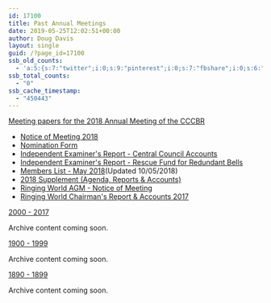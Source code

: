 ```yaml
---
id: 17100
title: Past Annual Meetings
date: 2019-05-25T12:02:51+00:00
author: Doug Davis
layout: single
guid: /?page_id=17100
ssb_old_counts:
  - 'a:5:{s:7:"twitter";i:0;s:9:"pinterest";i:0;s:7:"fbshare";i:0;s:6:"reddit";i:0;s:6:"tumblr";N;}'
ssb_total_counts:
  - "0"
ssb_cache_timestamp:
  - "450443"
---
```

[Meeting papers for the 2018 Annual Meeting of the CCCBR]()

  * <a href="https://cccbr.org.uk/wp-content/uploads/2018/11/AGM-Notice-2018-v3.pdf" target="_blank" rel="noopener noreferrer">Notice of Meeting 2018</a>
  * <a href="https://cccbr.org.uk/wp-content/uploads/2018/11/CCCBR_nomination_form_template_2018.pdf" target="_blank" rel="noopener noreferrer">Nomination Form</a>
  * <a href="https://cccbr.org.uk/wp-content/uploads/2018/11/Ind-Ex-rpt-CC-accounts.pdf" target="_blank" rel="noopener noreferrer">Independent Examiner&apos;s Report - Central Council Accounts</a>
  * <a href="https://cccbr.org.uk/wp-content/uploads/2018/11/Ind-Ex-rpt-Rescue-Fund.pdf" target="_blank" rel="noopener noreferrer">Independent Examiner&apos;s Report - Rescue Fund for Redundant Bells</a>
  * <a href="https://cccbr.org.uk/wp-content/uploads/2018/11/Members-May-2018-v2.pdf" target="_blank" rel="noopener noreferrer">Members List - May 2018</a>(Updated 10/05/2018)
  * <a href="https://cccbr.org.uk/wp-content/uploads/2018/11/cc2018.pdf" target="_blank" rel="noopener noreferrer">2018 Supplement (Agenda, Reports & Accounts)</a>
  * <a href="https://cccbr.org.uk/wp-content/uploads/2018/11/RW-Notice-of-Meeting-2018.pdf" target="_blank" rel="noopener noreferrer">Ringing World AGM - Notice of Meeting</a>
  * <a href="https://cccbr.org.uk/wp-content/uploads/2018/11/RW-AGM-Minutes-29-May-17.pdf" target="_blank" rel="noopener noreferrer">Ringing World Chairman&apos;s Report & Accounts 2017</a>

[2000 - 2017]()

Archive content coming soon.

[1900 - 1999]()

Archive content coming soon.

[1890 - 1899]()

Archive content coming soon.
